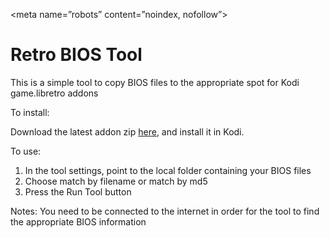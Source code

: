 <meta name=”robots” content=”noindex, nofollow”>

Retro BIOS Tool
==========================

This is a simple tool to copy BIOS files to the appropriate spot for Kodi game.libretro addons

To install:

Download the latest addon zip [here](https://github.com/zach-morris/plugin.program.retrobiostool/releases), and install it in Kodi.

To use:
1) In the tool settings, point to the local folder containing your BIOS files
2) Choose match by filename or match by md5
3) Press the Run Tool button

Notes:
You need to be connected to the internet in order for the tool to find the appropriate BIOS information
